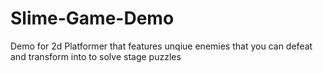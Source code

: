 # Slime-Game-Demo
Demo for 2d Platformer that features unqiue enemies that you can defeat and transform into to solve stage puzzles
